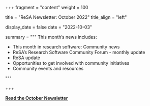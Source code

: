 +++ 
fragment = "content" 
weight = 100

title = "ReSA Newsletter: October 2022" 
title_align = "left"

display_date = false 
date = "2022-10-03"

summary = """ 
This month’s news includes:

* This month in research software: Community news
* ReSA’s Research Software Community Forum - monthly update
* ReSA update
* Opportunities to get involved with community initiatives
* Community events and resources

"""

+++

**[Read the October Newsletter](https://preview.mailerlite.io/preview/778129/emails/114348898327200906)**
